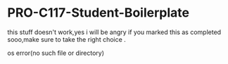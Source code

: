 # PRO-C117-Student-Boilerplate
 this stuff doesn't work,yes i will be angry if you marked this as completed sooo,make sure to take the right choice .

 os error(no such file or directory)
